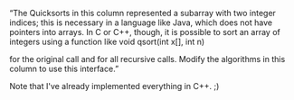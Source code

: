 “The Quicksorts in this column represented a subarray with two integer indices; this is necessary in a language like Java, which does not have pointers into arrays. In C or C++, though, it is possible to sort an array of integers using a function like
void qsort(int x[], int n)

for the original call and for all recursive calls. Modify the algorithms in this column to use this interface.”

Note that I've already implemented everything in C++. ;)